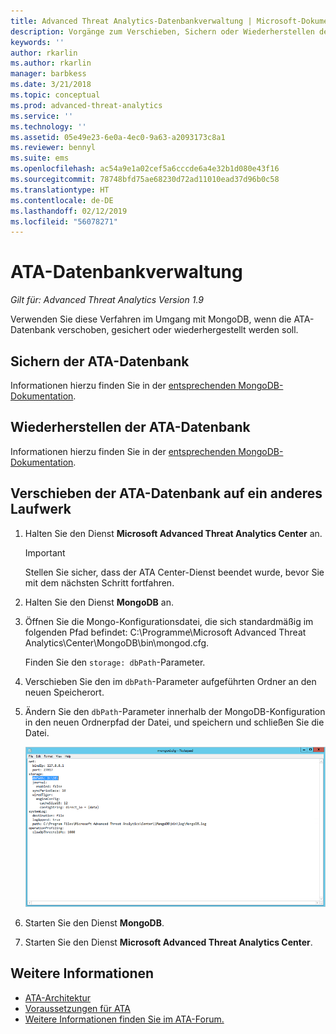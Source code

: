 ```yaml
---
title: Advanced Threat Analytics-Datenbankverwaltung | Microsoft-Dokumentation
description: Vorgänge zum Verschieben, Sichern oder Wiederherstellen der ATA-Datenbank.
keywords: ''
author: rkarlin
ms.author: rkarlin
manager: barbkess
ms.date: 3/21/2018
ms.topic: conceptual
ms.prod: advanced-threat-analytics
ms.service: ''
ms.technology: ''
ms.assetid: 05e49e23-6e0a-4ec0-9a63-a2093173c8a1
ms.reviewer: bennyl
ms.suite: ems
ms.openlocfilehash: ac54a9e1a02cef5a6cccde6a4e32b1d080e43f16
ms.sourcegitcommit: 78748bfd75ae68230d72ad11010ead37d96b0c58
ms.translationtype: HT
ms.contentlocale: de-DE
ms.lasthandoff: 02/12/2019
ms.locfileid: "56078271"
---
```

# <a name="ata-database-management"></a>ATA-Datenbankverwaltung

*Gilt für: Advanced Threat Analytics Version 1.9*

Verwenden Sie diese Verfahren im Umgang mit MongoDB, wenn die ATA-Datenbank verschoben, gesichert oder wiederhergestellt werden soll.

## <a name="backing-up-the-ata-database"></a>Sichern der ATA-Datenbank
Informationen hierzu finden Sie in der [entsprechenden MongoDB-Dokumentation](http://docs.mongodb.org/manual/administration/backup/).

## <a name="restoring-the-ata-database"></a>Wiederherstellen der ATA-Datenbank
Informationen hierzu finden Sie in der [entsprechenden MongoDB-Dokumentation](http://docs.mongodb.org/manual/administration/backup/).

## <a name="moving-the-ata-database-to-another-drive"></a>Verschieben der ATA-Datenbank auf ein anderes Laufwerk

1. Halten Sie den Dienst **Microsoft Advanced Threat Analytics Center** an.
   > [!Important] 
   > Stellen Sie sicher, dass der ATA Center-Dienst beendet wurde, bevor Sie mit dem nächsten Schritt fortfahren.

2. Halten Sie den Dienst **MongoDB** an.

3. Öffnen Sie die Mongo-Konfigurationsdatei, die sich standardmäßig im folgenden Pfad befindet: C:\Programme\Microsoft Advanced Threat Analytics\Center\MongoDB\bin\mongod.cfg.

   Finden Sie den `storage: dbPath`-Parameter.

4. Verschieben Sie den im `dbPath`-Parameter aufgeführten Ordner an den neuen Speicherort.

5. Ändern Sie den `dbPath`-Parameter innerhalb der MongoDB-Konfiguration in den neuen Ordnerpfad der Datei, und speichern und schließen Sie die Datei.

   ![Ändern des MongoDB-Konfigurationsimages](media/ATA-mongoDB-moveDB.png)

6. Starten Sie den Dienst **MongoDB**.

7. Starten Sie den Dienst **Microsoft Advanced Threat Analytics Center**.

## <a name="see-also"></a>Weitere Informationen
- [ATA-Architektur](ata-architecture.md)
- [Voraussetzungen für ATA](ata-prerequisites.md)
- [Weitere Informationen finden Sie im ATA-Forum.](https://social.technet.microsoft.com/Forums/security/home?forum=mata)

